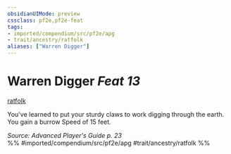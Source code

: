 ```yaml
---
obsidianUIMode: preview
cssclass: pf2e,pf2e-feat
tags:
- imported/compendium/src/pf2e/apg
- trait/ancestry/ratfolk
aliases: ["Warren Digger"]
---
```

# Warren Digger  *Feat 13*  
[ratfolk](ratfolk-b1.md)  


You've learned to put your sturdy claws to work digging through the earth. You gain a burrow Speed of 15 feet.

*Source: Advanced Player's Guide p. 23*  
%% #imported/compendium/src/pf2e/apg #trait/ancestry/ratfolk %%